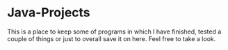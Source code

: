 # Java-Projects

This is a place to keep some of programs in which I have finished, tested a couple of things or just to overall save it on here.
Feel free to take a look.
